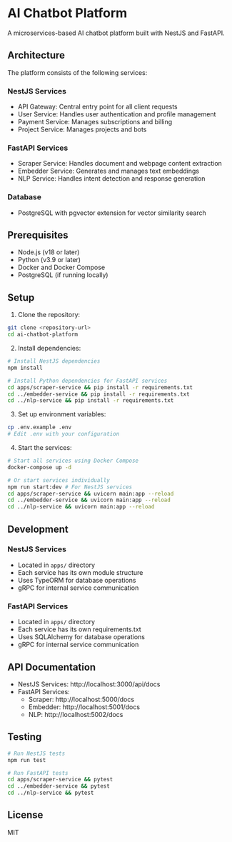 # AI Chatbot Platform

A microservices-based AI chatbot platform built with NestJS and FastAPI.

## Architecture

The platform consists of the following services:

### NestJS Services
- API Gateway: Central entry point for all client requests
- User Service: Handles user authentication and profile management
- Payment Service: Manages subscriptions and billing
- Project Service: Manages projects and bots

### FastAPI Services
- Scraper Service: Handles document and webpage content extraction
- Embedder Service: Generates and manages text embeddings
- NLP Service: Handles intent detection and response generation

### Database
- PostgreSQL with pgvector extension for vector similarity search

## Prerequisites

- Node.js (v18 or later)
- Python (v3.9 or later)
- Docker and Docker Compose
- PostgreSQL (if running locally)

## Setup

1. Clone the repository:
```bash
git clone <repository-url>
cd ai-chatbot-platform
```

2. Install dependencies:
```bash
# Install NestJS dependencies
npm install

# Install Python dependencies for FastAPI services
cd apps/scraper-service && pip install -r requirements.txt
cd ../embedder-service && pip install -r requirements.txt
cd ../nlp-service && pip install -r requirements.txt
```

3. Set up environment variables:
```bash
cp .env.example .env
# Edit .env with your configuration
```

4. Start the services:
```bash
# Start all services using Docker Compose
docker-compose up -d

# Or start services individually
npm run start:dev # For NestJS services
cd apps/scraper-service && uvicorn main:app --reload
cd ../embedder-service && uvicorn main:app --reload
cd ../nlp-service && uvicorn main:app --reload
```

## Development

### NestJS Services
- Located in `apps/` directory
- Each service has its own module structure
- Uses TypeORM for database operations
- gRPC for internal service communication

### FastAPI Services
- Located in `apps/` directory
- Each service has its own requirements.txt
- Uses SQLAlchemy for database operations
- gRPC for internal service communication

## API Documentation

- NestJS Services: http://localhost:3000/api/docs
- FastAPI Services:
  - Scraper: http://localhost:5000/docs
  - Embedder: http://localhost:5001/docs
  - NLP: http://localhost:5002/docs

## Testing

```bash
# Run NestJS tests
npm run test

# Run FastAPI tests
cd apps/scraper-service && pytest
cd ../embedder-service && pytest
cd ../nlp-service && pytest
```

## License

MIT 